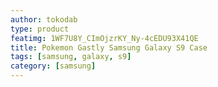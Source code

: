 ```yaml
---
author: tokodab
type: product
featimg: 1WF7U8Y_CImOjzrKY_Ny-4cEDU93X41QE
title: Pokemon Gastly Samsung Galaxy S9 Case
tags: [samsung, galaxy, s9]
category: [samsung]
---
```

